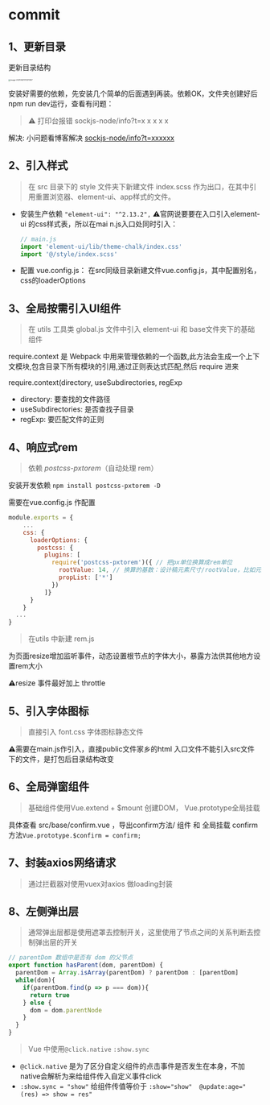 # commit

## 1、更新目录

更新目录结构

<img src="/Users/chenzuo/Library/Application Support/typora-user-images/image-20210621173211357.png" alt="image-20210621173211357" style="zoom: 25%;" />

安装好需要的依赖，先安装几个简单的后面遇到再装。依赖OK，文件夹创建好后npm run dev运行，查看有问题：

>  ⚠️ 打印台报错  sockjs-node/info?t=x x x x x

解决:  小问题看博客解决 [sockjs-node/info?t=xxxxxx](https://blog.csdn.net/qq_41064597/article/details/118083665)

## 2、引入样式

> 在 src 目录下的 style 文件夹下新建文件 index.scss 作为出口，在其中引用重置浏览器、element-ui、app样式的文件。

- 安装生产依赖 `"element-ui": "^2.13.2",` ⚠️官网说要要在入口引入element-ui 的css样式表，所以在mai n.js入口处同时引入：

  ```js
  // main.js
  import 'element-ui/lib/theme-chalk/index.css'
  import '@/style/index.scss'
  ```

- 配置 vue.config.js： 在src同级目录新建文件vue.config.js，其中配置别名，css的loaderOptions



## 3、全局按需引入UI组件

> 在 utils 工具类 global.js 文件中引入 element-ui 和 base文件夹下的基础组件

require.context 是 Webpack 中用来管理依赖的一个函数,此方法会生成一个上下文模块,包含目录下所有模块的引用,通过正则表达式匹配,然后 require 进来

require.context(directory, useSubdirectories, regExp

- directory: 要查找的文件路径
- useSubdirectories: 是否查找子目录
- regExp: 要匹配文件的正则



## 4、响应式rem

> 依赖 *postcss-pxtorem*（自动处理 rem）

安装开发依赖 `npm install postcss-pxtorem -D`

需要在vue.config.js 作配置

```js
module.exports = {
	...
    css: {
      loaderOptions: {
        postcss: {
          plugins: [
            require('postcss-pxtorem')({ // 把px单位换算成rem单位
              rootValue: 14, // 换算的基数：设计稿元素尺寸/rootValue，比如元素宽28px,最终页面会换算成 2rem
              propList: ['*']
            })
          ]}
      }
    }
  ...
}
```



>  在utils 中新建 rem.js

为页面resize增加监听事件，动态设置根节点的字体大小，暴露方法供其他地方设置rem大小

⚠️resize 事件最好加上 throttle





## 5、引入字体图标

> 直接引入 font.css 字体图标静态文件

⚠️需要在main.js作引入，直接public文件家乡的html 入口文件不能引入src文件下的文件，是打包后目录结构改变



## 6、全局弹窗组件

> 基础组件<Confirm/>使用Vue.extend + $mount 创建DOM， Vue.prototype全局挂载

具体查看 src/base/confirm.vue ，导出confirm方法/ 组件 和 全局挂载 confirm方法`Vue.prototype.$confirm = confirm;`



## 7、封装axios网络请求

> 通过拦截器对使用vuex对axios 做loading封装



## 8、左侧弹出层

> 通常弹出层都是使用遮罩去控制开关，这里使用了节点之间的关系判断去控制弹出层的开关

```js
// parentDom 数组中是否有 dom 的父节点
export function hasParent(dom, parentDom) {
  parentDom = Array.isArray(parentDom) ? parentDom : [parentDom]
  while(dom){
    if(parentDom.find(p => p === dom)){
      return true
    } else {
      dom = dom.parentNode
    }
  }
}
```

> Vue 中使用`@click.native` `:show.sync`

- `@click.native` 是为了区分自定义组件的点击事件是否发生在本身，不加native会解析为来给组件传入自定义事件click
- `:show.sync = "show"` 给组件传值等价于 `:show="show"  @update:age="(res) => show = res"`
